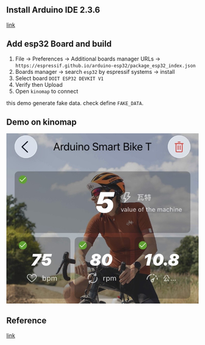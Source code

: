 ## Install Arduino IDE 2.3.6
[link](https://www.arduino.cc/en/software/)  

## Add esp32 Board and build
1. File -> Preferences -> Additional boards manager URLs -> `https://espressif.github.io/arduino-esp32/package_esp32_index.json`  
2. Boards manager -> search `esp32` by espressif systems -> install  
3. Select board `DOIT ESP32 DEVKIT V1`  
4. Verify then Upload  
5. Open `kinomap` to connect  

this demo generate fake data. check define `FAKE_DATA`.  

## Demo on kinomap
![IMAGE ALT TEXT HERE](./img/IMG_3926.jpg)  

## Reference
[link](https://github.com/krisc-informatica/arduino-smart-bike-trainer.git)  

